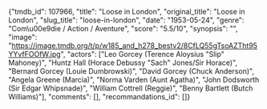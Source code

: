 {"tmdb_id": 107966, "title": "Loose in London", "original_title": "Loose in London", "slug_title": "loose-in-london", "date": "1953-05-24", "genre": "Com\u00e9die / Action / Aventure", "score": "5.5/10", "synopsis": "", "image": "https://image.tmdb.org/t/p/w185_and_h278_bestv2/8CfLQ55gTsoAZTht95YYvfFOOfW.jpg", "actors": ["Leo Gorcey (Terence Aloysius \"Slip\" Mahoney)", "Huntz Hall (Horace Debussy \"Sach\" Jones/Sir Horace)", "Bernard Gorcey (Louie Dumbrowski)", "David Gorcey (Chuck Anderson)", "Angela Greene (Marcia)", "Norma Varden (Aunt Agatha)", "John Dodsworth (Sir Edgar Whipsnade)", "William Cottrell (Reggie)", "Benny Bartlett (Butch Williams)"], "comments": [], "recommandations_id": []}